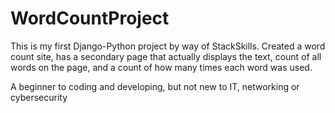 # WordCountProject

This is my first Django-Python project by way of StackSkills.
Created a word count site, has a secondary page that actually displays the text, count of all words on the page, 
and a count of how many times each word was used.

A beginner to coding and developing, but not new to IT, networking or cybersecurity
